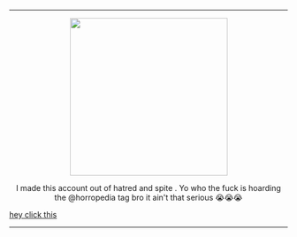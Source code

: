 ***

<p align="center">
<img src="https://media.tenor.com/KUqVdS-snugAAAAi/reverse-1999-reverse-199.gif"width="285px">

<p align="center">
I made this account out of hatred and spite . Yo who the fuck is hoarding the @horropedia tag bro it ain't that serious 😭😭😭


[hey click this](https://youtu.be/OA52AgW5dcA?si=enAfTnFioQA4buTW)

***






























<!---
HORROPEDlA/HORROPEDlA is a ✨ special ✨ repository because its `README.md` (this file) appears on your GitHub profile.
You can click the Preview link to take a look at your changes.
--->
